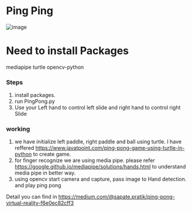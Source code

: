# Ping Ping
![image](https://user-images.githubusercontent.com/17078681/229364683-d15af6bc-e3a2-4d1f-ba97-ea78584e64b2.png)



# Need to install Packages

mediapipe
turtle
opencv-python


 ### Steps
 1. install packages.
 2. run PingPong.py
 3. Use your Left hand to control left slide and right hand to control right Slide
 
 ### working
 1. we have initialize left paddle, right paddle and ball using turtle. I have reffered https://www.javatpoint.com/ping-pong-game-using-turtle-in-python to create game.
 2. for finger recognize we are using media pipe. please refer https://google.github.io/mediapipe/solutions/hands.html to understand media pipe in better way.
 3. using opencv start camera and capture, pass image to Hand detection. and play ping pong
 
 Detail you can find in https://medium.com/@sapate.pratik/ping-pong-virtual-reality-f6e0ec82cff3
 

